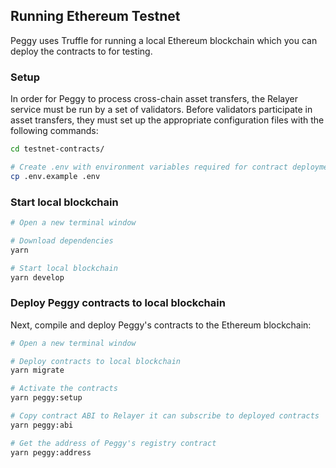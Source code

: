 ## Running Ethereum Testnet

Peggy uses Truffle for running a local Ethereum blockchain which you can deploy the contracts to for testing.

### Setup

In order for Peggy to process cross-chain asset transfers, the Relayer service must be run by a set of validators. Before validators participate in asset transfers, they must set up the appropriate configuration files with the following commands:

```bash
cd testnet-contracts/

# Create .env with environment variables required for contract deployment
cp .env.example .env
```

### Start local blockchain

```bash
# Open a new terminal window

# Download dependencies
yarn

# Start local blockchain
yarn develop
```

### Deploy Peggy contracts to local blockchain

Next, compile and deploy Peggy's contracts to the Ethereum blockchain:

```bash
# Open a new terminal window

# Deploy contracts to local blockchain
yarn migrate

# Activate the contracts
yarn peggy:setup

# Copy contract ABI to Relayer it can subscribe to deployed contracts
yarn peggy:abi

# Get the address of Peggy's registry contract
yarn peggy:address

```
